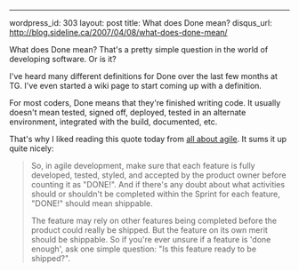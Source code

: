 --- 
wordpress_id: 303
layout: post
title: What does Done mean?
disqus_url: http://blog.sideline.ca/2007/04/08/what-does-done-mean/

<p>What does Done mean?  That's a pretty simple question in the world of developing software.  Or is it?</p>
<p>I've heard many different definitions for Done over the last few months at TG.  I've even started a wiki page to start coming up with a definition.</p>
<p>For most coders, Done means that they're finished writing code.  It usually doesn't mean tested, signed off, deployed, tested in an alternate environment, integrated with the build, documented, etc.</p>
<p>That's why I liked reading this quote today from <a href="http://kw-agiledevelopment.blogspot.com/2007/04/agile-principle-7-done-means-done.html">all about agile</a>.  It sums it up quite nicely:</p>
<blockquote>
<p>So, in agile development, make sure that each feature is fully developed, tested, styled, and accepted by the product owner before counting it as "DONE!". And if there's any doubt about what activities should or shouldn't be completed within the Sprint for each feature, "DONE!" should mean shippable.</p>

<p>The feature may rely on other features being completed before the product could really be shipped. But the feature on its own merit should be shippable. So if you're ever unsure if a feature is 'done enough', ask one simple question: "Is this feature ready to be shipped?".</p>
</blockquote>
